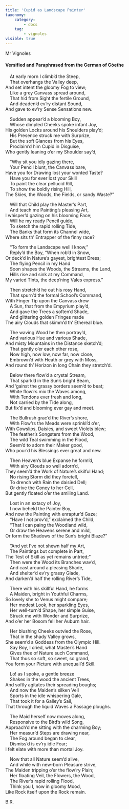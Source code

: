 ```yaml
---
title: 'Cupid as Landscape Painter'
taxonomy:
    category:
        - docs
    tag:
        - vignoles
visible: true
---
```


<div class="author">Mr Vignoles</div>

#### Versified and Paraphrased from the German of Góethe  
  
&emsp;At early morn I climb’d the Steep,  
&emsp;That overhangs the Valley deep,  
And set intent the gloomy Fog to view;  
&emsp;Like a grey Canvass spread around,  
&emsp;That hid from Sight the fertile Ground,  
&emsp;And deaden’d ev’ry distant Sound,  
And gave to ev’ry Sense Sensations new.  
  
&emsp;Sudden appear’d a blooming Boy,  
&emsp;Whose dimpled Cheeks spoke infant Joy,  
His golden Locks around his Shoulders play’d;  
&emsp;His Presence struck me with Surprize,  
&emsp;But the soft Glances from his Eyes,  
&emsp;Proclaim’d him Cupid in Disguise,  
Who gently leaning o’er my Shoulder say’d,  
  
&emsp;“Why sit you idly gazing there,  
&emsp;Your Pencil blunt, the Canvass bare,  
Have you for Drawing lost your wonted Taste?  
&emsp;Have you for ever lost your Skill  
&emsp;To paint the clear pellucid Rill,  
&emsp;To show the boldly rising Hill,  
The Skies, the Woods, the Fields, or sandy Waste?”  
  
&emsp;Will that Child play the Master’s Part,  
&emsp;And teach me Painting’s pleasing Art,  
I whisper’d gazing on his blooming Face;  
&emsp;Will he my ready Pencil guide,  
&emsp;To sketch the rapid rolling Tide,  
&emsp;The Banks that form its Channel wide,  
Where sits th’ Entrapper of the finny race?  
  
&emsp;“To form the Landscape well I know,”  
&emsp;Reply’d the Boy, “When rob’d in Snow,  
Or deck’d in Nature’s gayest, brightest Dress;  
&emsp;The flying Pencil in my Hand  
&emsp;Soon shapes the Woods, the Streams, the Land,  
&emsp;Hills rise and sink at my Command,  
My varied Tints, the deep’ning Vales express.”  
  
&emsp;Then stretch’d he out his rosy Hand,  
&emsp;That spurn’d the formal School’s Command,  
With Finger Tip upon the Canvass drew  
&emsp;A Sun, that from the Empyrium play’d,  
&emsp;And gave the Trees a soften’d Shade,  
&emsp;And glittering golden Fringes made  
The airy Clouds that skimm’d th’ Ethereal blue.  
  
&emsp;The waving Wood he then portray’d,  
&emsp;And various Hue and various Shade,  
And misty Mountains in the Distance sketch’d;  
&emsp;That gently o’er each other rose,  
&emsp;Now high, now low, now far, now close,  
&emsp;Embrown’d with Heath or grey with Moss,  
And round th’ Horizon in long Chain they stretch’d.  
  
&emsp;Below there flow’d a crystal Stream,  
&emsp;That spark’d in the Sun’s bright Beam,  
And ’gainst the grassy borders seem’d to beat;  
&emsp;White flow’rs mix the Waves among,  
&emsp;With Tendons ever fresh and long,  
&emsp;Not carried by the Tide along,  
But fix’d and blooming ever gay and meet.  
  
&emsp;The Bullrush grac’d the River’s shore,  
&emsp;With Flow’rs the Meads were sprinkl’d o’er,  
With Cowslips, Daisies, and sweet Violets blew;  
&emsp;The feather’s Songsters from the Wood,  
&emsp;The wild Teal swimming in the Flood,  
&emsp;Seem’d to adorn their Maker good,  
Who pour’d his Blessings ever great and new.  
  
&emsp;Then Heaven’s blue Expanse he form’d,  
&emsp;With airy Clouds so well adorn’d,  
They seem’d the Work of Nature’s skilful Hand;  
&emsp;No rising Storm did they foretell,  
&emsp;To drench with Rain the daisied Dell;  
&emsp;Or drive the Coney to her Cell,  
But gently floated o’er the smiling Land.  
  
&emsp;Lost in an extacy of Joy,  
&emsp;I now beheld the Painter Boy,  
And now the Painting with enraptur’d Gaze;  
&emsp;“Have I not prov’d,” exclaimed the Child,  
&emsp;“That I can paing the Woodland wild,  
&emsp;Or draw the Heavens serene and mild,  
Or form the Shadows of the Sun’s bright Blaze?”  
  
&emsp;“And yet I’ve not shewn half my Art,  
&emsp;The Paintings but complete in Part,  
The Test of Skill as yet remains untried;”  
&emsp;Then were the Wood its Branches wav’d,  
&emsp;And cast around a pleasing Shade,  
&emsp;And shelter’d ev’ry grassy Glade,  
And darken’d half the rolling River’s Tide,  
  
&emsp;There with his skillful Hand, he forms  
&emsp;A Maiden, bright in Youthful Charms,  
So lovely she to Venus might compare;  
&emsp;Her modest Look, her sparkling Eyes,  
&emsp;Her well-turn’d Shape, her simple Guise,  
&emsp;Struck me with Wonder and Surprize,  
And o’er her Bosom fell her Auburn hair.  
  
&emsp;Her blushing Cheeks outvied the Rose,  
&emsp;That in the shady Valley grows,  
She seem’d a Goddess from the Olympic Hill.  
&emsp;Say Boy, I cried, what Master’s Hand  
&emsp;Gives thee of Nature such Command,  
&emsp;That thus so soft, so sweet, so grand,  
You form your Picture with unequall’d Skill.  
  
&emsp;Lo! as I spoke, a gentle breeze  
&emsp;Shakes in the wood the ancient Trees,  
And softly agitates their spreading boughs;  
&emsp;And now the Maiden’s silken Veil  
&emsp;Sports in the idle whispering Gale,  
&emsp;That took it for a Galley’s Sail,  
That through the liquid Waves a Passage ploughs.  
  
&emsp;The Maid herself now moves along,  
&emsp;Responsive to the Bird’s wild Song,  
Approach’d me sitting with the charming Boy;  
&emsp;Her measur’d Steps are drawing near,  
&emsp;The Fog around began to clear,  
&emsp;Dismiss’d is ev’ry idle Fear;  
I felt elate with more than mortal Joy.  
  
&emsp;Now that all Nature seem’d alive,  
&emsp;And while with new-born Pleasure strive,  
The Maiden tripping o’er the flow’ry Plain;  
&emsp;Her floating Veil, the Flowers, the Wood,  
&emsp;The River’s rapid rolling Flood,  
&emsp;Think you I, now in gloomy Mood,  
Like Rock itself upon the Rock remain.  
  
B.R.  
